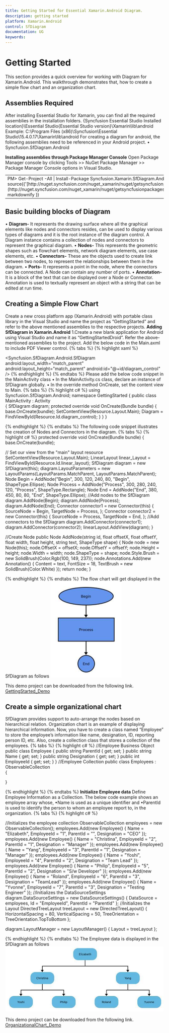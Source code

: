 ```yaml
---
title: Getting Started for Essential Xamarin.Android Diagram.
description: getting started
platform: Xamarin.Android
control: SfDiagram
documentation: UG
keywords: 
---
```

# Getting Started
This section provides a quick overview for working with Diagram for Xamarin.Android. This walkthrough demonstrates that, how to create a simple flow chart and an organization chart.

## Assemblies Required

After installing Essential Studio for Xamarin, you can find all the required assemblies in the installation folders.
{Syncfusion Essential Studio Installed location}\Essential Studio{Essential Studio version}\Xamarin\lib\android\
Example: C:\Program Files (x86)\Syncfusion\Essential Studio\15.4.0.17\Xamarin\lib\android
For creating a diagram for android, the following assemblies need to be referenced in your Android project.
•	Syncfusion.SfDiagram.Android

**Installing assemblies through Package Manager Console**
Open Package Manager console by clicking Tools >> NuGet Package Manager >> Package Manager Console options in Visual Studio.
<table>
<tr>
<td>
PM> Get-Project -All | Install-Package Syncfusion.Xamarin.SfDiagram.Android -source{{'[http://nuget.syncfusion.com/nuget_xamarin/nuget/getsyncfusionpackages/xamarin](http://nuget.syncfusion.com/nuget_xamarin/nuget/getsyncfusionpackages/xamarin#"")'| markdownify }}
</td>
</tr>
</table>

## Basic building blocks of Diagram

• **Diagram-** It represents the drawing surface where all the graphical elements like nodes and connectors resides, can be used to display various types of diagrams and it is the root instance of the diagram control. A Diagram instance contains a collection of nodes and connectors to represent the  graphical diagram.
• **Nodes-** This represents the geometric shapes such as flowchart elements, network diagram elements, use case elements, etc. 
• **Connectors-** These are the objects used to create link between two nodes, to represent the relationships between them in the diagram. 
• **Ports-** It represents a point in the node, where the connectors can be connected. A Node can contain any number of ports.
• **Annotation-** It is a block of the text that can be displayed over a Node or Connector. Annotation is used to textually represent an object with a string that can be edited at run time.

## Creating a Simple Flow Chart

Create a new cross platform app (Xamarin.Android) with portable class library in the Visual Studio and name the project as “GettingStarted” and refer to the above mentioned assemblies to the respective projects.
**Adding SfDiagram in Xamarin.Android**
1.Create a new blank application for Android using Visual Studio and name it as “GettingStartedDroid”. Refer the above-mentioned assemblies to the project.
Add the below code in the Main.axml to include PDF Viewer control.
{% tabs %}
{% highlight xaml %}
<?xml version="1.0" encoding="utf-8"?> 
<LinearLayout xmlns:android="http://schemas.android.com/apk/res/android" android:orientation="vertical" android:layout_width="match_parent" android:layout_height="match_parent"
android:id="@+id/linear_layout"> 
<Syncfusion.SfDiagram.Android.SfDiagram android:layout_width="match_parent" android:layout_height="match_parent" android:id="@+id/diagram_control" /> </LinearLayout>
{% endhighlight %}
{% endtabs %}
Please add the below code snippet in the MainActivity class
•	In the MainActivity.cs class, declare an instance of SfDiagram globally.
•	In the override method OnCreate, set the content view to Main.
{% tabs %}
{% highlight c# %}
using Syncfusion.SfDiagram.Android;
namespace GettingStarted
{
    public class MainActivity : Activity    
{
        SfDiagram diagram;
        protected override void OnCreate(Bundle bundle)
       {
               base.OnCreate(bundle);
               SetContentView(Resource.Layout.Main);
               Diagram = FindViewById<SfDiagram>(Resource.Id.diagram_control);
        }
    }
}

{% endhighlight %}
{% endtabs %}
The following code snippet illustrates the creation of Nodes and Connectors in the diagram.
{% tabs %}
{% highlight c# %}
protected override void OnCreate(Bundle bundle)
{
base.OnCreate(bundle);

// Set our view from the "main" layout resource
SetContentView(Resource.Layout.Main);
LinearLayout linear_Layout = FindViewById<LinearLayout>(Resource.Id.linear_layout);
SfDiagram diagram = new SfDiagram(this);
diagram.LayoutParameters = new LayoutParams(LayoutParams.MatchParent, LayoutParams.MatchParent);
Node Begin = AddNode("Begin", 300, 120, 240, 80, "Begin", ShapeType.Ellipse);
Node Process = AddNode("Process", 300, 280, 240, 120, "Process", ShapeType.Rectangle);
Node End = AddNode("End", 380, 450, 80, 80, "End", ShapeType.Ellipse);
//Add nodes to the SfDiagram
diagram.AddNode(Begin);
diagram.AddNode(Process);
diagram.AddNode(End);
Connector connector1 = new Connector(this)
{
SourceNode = Begin,
TargetNode = Process,
};
Connector connector2 = new Connector(this)
{
SourceNode = Process,
TargetNode = End,
};
//Add connectors to the SfDiagram
diagram.AddConnector(connector1);
diagram.AddConnector(connector2);
linearLayout.AddView(diagram);
}

//Create Node
public Node AddNode(string id, float offsetX, float offsetY, float width, float height, string text, ShapeType shape)
{
Node node = new Node(this);
node.OffsetX = offsetX;
node.OffsetY = offsetY;
node.Height = height;
node.Width = width;
node.ShapeType = shape;
node.Style.Brush = new SolidBrush(Color.Rgb(100, 149, 237));
node.Annotations.Add(new Annotation() { Content = text, FontSize = 18, TextBrush = new SolidBrush(Color.White) });
return node;
}

{% endhighlight %}
{% endtabs %}
The flow chart will get displayed in the SfDiagram as follows
![](images/Getting-Started_img1.jpeg)

This demo project can be downloaded from the following link.
[GettingStarted_Demo](http://files2.syncfusion.com/Xamarin.Android/Samples/GettingStarted_Android_SfDiagram.zip)

## Create a simple organizational chart

SfDiagram provides support to auto-arrange the nodes based on hierarchical relation. Organization chart is an example of displaying hierarchical information.
Now, you have to create a class named “Employee” to store the employee’s information like name, designation, ID, reporting person ID, etc. Also, create a collection class that stores a collection of the employees.
{% tabs %}
{% highlight c# %}
//Employee Business Object
public class Employee
{
    public string ParentId { get; set; }
    public string Name { get; set; }
    public string Designation { get; set; }
    public int EmployeeId { get; set; }
}
//Employee Collection
public class Employees : ObservableCollection<Employee>  
{

}

{% endhighlight %}
{% endtabs %}
**Initialize Employee data**
Define Employee Information as a Collection. The below code example shows an employee array whose,
•Name is used as a unique identifier and
•ParentId is used to identify the person to whom an employee report to, in the organization.
{% tabs %}
{% highlight c# %}

//Initializes the employee collection
ObservableCollection<Employee> employees = new ObservableCollection<Employee>();
employees.Add(new Employee() { Name = "Elizabeth", EmployeeId = "1", ParentId = "", Designation = "CEO" });
employees.Add(new Employee() { Name = "Christina", EmployeeId = "2", ParentId = "1", Designation = "Manager" });
employees.Add(new Employee() { Name = "Yang", EmployeeId = "3", ParentId = "1", Designation = "Manager" });
employees.Add(new Employee() { Name = "Yoshi", EmployeeId = "4", ParentId = "2", Designation = "Team Lead" });
employees.Add(new Employee() { Name = "Philip", EmployeeId = "5", ParentId = "2", Designation = "S/w Developer" });
employees.Add(new Employee() { Name = "Roland", EmployeeId = "6", ParentId = "3", Designation = "TeamLead" });
employees.Add(new Employee() { Name = "Yvonne", EmployeeId = "7", ParentId = "3", Designation = "Testing Engineer" });
//Initializes the DataSourceSettings
diagram.DataSourceSettings = new DataSourceSettings() { DataSource = employees, Id = "EmployeeId", ParentId = "ParentId" };
//Initializes the Layout
DirectedTreeLayout treeLayout = new DirectedTreeLayout() { HorizontalSpacing = 80, VerticalSpacing = 50, TreeOrientation = TreeOrientation.TopToBottom };

diagram.LayoutManager = new LayoutManager() { Layout = treeLayout };

{% endhighlight %}
{% endtabs %}
The Employee data is displayed in the SfDiagram as follows
![](images/Getting-Started_img2.jpeg)


This demo project can be downloaded from the following link.
[OrganizationalChart_Demo](http://files2.syncfusion.com/Xamarin.Android/Samples/OrganizationalChart_Android_SfDiagram.zip)
